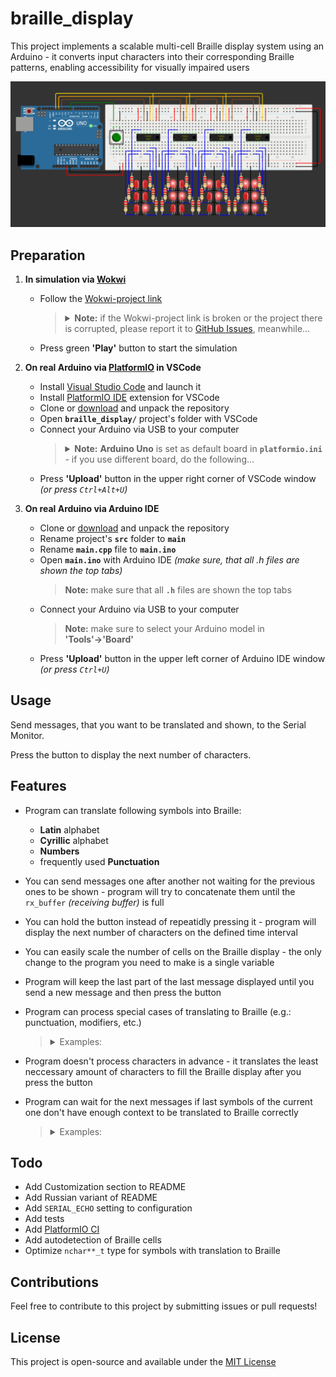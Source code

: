 # braille_display

This project implements a scalable multi-cell Braille display system using an Arduino - it converts input characters into their corresponding Braille patterns, enabling accessibility for visually impaired users

![project breadboard scheme](assets/image.png)

## Preparation

1. **In simulation via [Wokwi](https://wokwi.com)**
    - Follow the [Wokwi-project link](https://wokwi.com/projects/410634164212519937)
        <blockquote>
        <details>
        <summary>
        <b>Note:</b> if the Wokwi-project link is broken or the project there is corrupted, please report it to <a href="https://github.com/dakalamin/braille_display/issues">GitHub Issues</a>, meanwhile...
        </summary>
        <ul>
        <li>Clone or <a href="https://github.com/dakalamin/braille_display/archive/refs/heads/main.zip">download</a> and unpack the repository</li>
        <li>Start a <a href="https://wokwi.com/projects/new/blank">blank Wokwi-project</a></li>
        <li>Select <b><code>diagram.json</code></b> tab</li>
        <li>Press ⏷ button to the right of <b>'Library Manager'</b> tab, then - <b>'Delete'</b> and confirm</li>
        <li>Press ⏷ button once again, then - <b>'Upload file(s)...'</b></li>
        <li>Select all files from the project's <b><code>src</code></b> folder and confirm</li>
        </ul>
        </details>
        </blockquote>
    - Press green **'Play'** button to start the simulation 

2. **On real Arduino via [PlatformIO](https://platformio.org) in VSCode**
    - Install [Visual Studio Code](https://code.visualstudio.com) and launch it
    - Install [PlatformIO IDE](https://marketplace.visualstudio.com/items?itemName=platformio.platformio-ide) extension for VSCode
    - Clone or [download](https://github.com/dakalamin/braille_display/archive/refs/heads/main.zip) and unpack the repository
    - Open **`braille_display/`** project's folder with VSCode
    - Connect your Arduino via USB to your computer
        <blockquote>
        <details>
        <summary>
        <b>Note:</b> <b>Arduino Uno</b> is set as default board in <b><code>platformio.ini</code></b> - if you use different board, do the following...
        </summary>
        <ul>
        <li>Click <b>'View'→'Command Palette...'</b> <i>(or press <code>Ctrl+Shift+P</code>)</i></li>
        <li>Paste <code>> PlatformIO: PlatformIO Home</code> and press <code>Enter</code></li>
        <li>Select <b>'Projects'</b> tab on the left</li>
        <li>Search for the <b>braille_display</b> project and click <b>'Configure'</b></li>
        <li>Choose your board in <b>'Platform Options'→'board'</b></li>
        <li><b>IMPORTANT:</b> Click <b>'Save'</b> in the upper right corner</li>
        </ul>
        </details>
        </blockquote>
    - Press **'Upload'** button in the upper right corner of VSCode window *(or press `Ctrl+Alt+U`)*

2. **On real Arduino via Arduino IDE**
    - Clone or [download](https://github.com/dakalamin/braille_display/archive/refs/heads/main.zip) and unpack the repository
    - Rename project's **`src`** folder to **`main`**
    - Rename **`main.cpp`** file to **`main.ino`**
    - Open **`main.ino`** with Arduino IDE *(make sure, that all .h files are shown the top tabs)*
        <blockquote>
        <b>Note:</b> make sure that all <b><code>.h</code></b> files are shown the top tabs
        </blockquote>
    - Connect your Arduino via USB to your computer
        <blockquote>
        <b>Note:</b> make sure to select your Arduino model in <b>'Tools'→'Board'</b>
        </blockquote>
    - Press **'Upload'** button in the upper left corner of Arduino IDE window *(or press `Ctrl+U`)*

## Usage

Send messages, that you want to be translated and shown, to the Serial Monitor.

Press the button to display the next number of characters.

## Features

- Program can translate following symbols into Braille:
    - **Latin** alphabet
    - **Cyrillic** alphabet
    - **Numbers**
    - frequently used **Punctuation**

- You can send messages one after another not waiting for the previous ones to be shown - program will try to concatenate them until the `rx_buffer` *(receiving buffer)* is full

- You can hold the button instead of repeatidly pressing it - program will display the next number of characters on the defined time interval

- You can easily scale the number of cells on the Braille display - the only change to the program you need to make is a single variable

- Program will keep the last part of the last message displayed until you send a new message and then press the button

- Program can process special cases of translating to Braille (e.g.: punctuation, modifiers, etc.)
    <blockquote>
    <details>
    <summary>Examples:</summary>
    <ul>
    <li>capital modifier is required before capital letters: <b>'XyZ'</b> → <b><u>⠠</u>⠭⠽<u>⠠</u>⠵</b></li>
    <li>numeric modifier is required before numbers: <b>'a 12'</b> → <b>⠁ <u>⠼</u>⠁⠃</b></li>
    <li><b>.</b> (dot) symbol has different translations:<ul>
    <li><b>'N.o'</b> → <b>⠠⠝<u>⠲</u>⠕</b> <i>(a grammatical dot)</i></li>
    <li><b>'8.9'</b> → <b>⠼⠓<u>⠨</u>⠊</b> <i>(a decimal dot)</i></li>
    </ul></li>
    <li><b>*</b> (asterisk) symbol is translated into a doubled <b>⠔</b> Braille pattern: <b>'5 * 6'</b>→ <b>⠼⠑ <u>⠔⠔</u> ⠼⠋</b></li>
    <li><b>"</b> (quote) symbol's Braille pattern alternates on opens and closes: <b>'m "q" n'</b> → <b>⠍ <u>⠦</u>⠟<u>⠴</u> ⠝</b></li>
    <li>quote, unpaired until EOM, can be paired automatically: <b>'"k'</b> → <b>⠦⠅<u>⠴</u></b></li>
    </ul>
    </details>
    </blockquote>

- Program doesn't process characters in advance - it translates the least neccessary amount of characters to fill the Braille display after you press the button

- Program can wait for the next messages if last symbols of the current one don't have enough context to be translated to Braille correctly
    <blockquote>
    <details>
    <summary>Examples:</summary>
    first comes <b>'30<u>.</u>'</b> message
    <br><b>.</b> symbol doesn't have enough context in this message for now
    <br>program shows <b>⠼⠉⠚</b> (without <b>.</b> symbol) and waits for the next message:
    <ul>
    <li>then comes <b>'25'</b> message → program shows <b><u>⠨</u>⠃⠑</b> <i>(decimal dot)</i></li>
    <b>-or-</b>
    <li>then comes <b>' re'</b> message → program shows <b><u>⠲</u>⠗⠑</b> <i>(grammatical dot)</i></li>
    </ul>
    </details>
    </blockquote>

## Todo

- Add Customization section to README
- Add Russian variant of README
- Add `SERIAL_ECHO` setting to configuration
- Add tests
- Add [PlatformIO CI](https://docs.platformio.org/en/latest/integration/ci/index.html)
- Add autodetection of Braille cells
- Optimize `nchar**_t` type for symbols with translation to Braille

## Contributions

Feel free to contribute to this project by submitting issues or pull requests!

## License

This project is open-source and available under the [MIT License](LICENSE)

